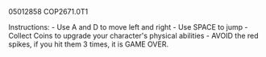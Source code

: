 05012858
COP2671.0T1

Instructions:
    - Use A and D to move left and right
    - Use SPACE to jump
    - Collect Coins to upgrade your character's physical abilities
    - AVOID the red spikes, if you hit them 3 times, it is GAME OVER.